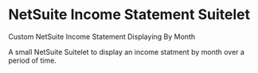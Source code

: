 # NetSuite Income Statement Suitelet  
Custom NetSuite Income Statement Displaying By Month

A small NetSuite Suitelet to display an income statment by month over a period of time.
